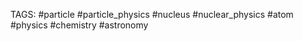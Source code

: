 TAGS: #particle #particle_physics #nucleus #nuclear_physics #atom #physics #chemistry #astronomy 


